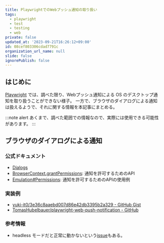 ```yaml
---
title: PlaywrightでのWebプッシュ通知の取り扱い
tags:
  - playwright
  - test
  - testing
  - web
private: false
updated_at: '2023-09-21T16:26:12+09:00'
id: 08cef803306cdad7791c
organization_url_name: null
slide: false
ignorePublish: false
---
```

## はじめに

[Playwright](https://playwright.dev/) では、調べた限り、Webプッシュ通知による OS のデスクトップ通知を取り扱うことができない様子。
一方で、ブラウザのダイアログによる通知は扱えるようで、それに関する情報を本記事にまとめる。

:::note alert
あくまで、調べた範囲での情報なので、実際には使用できる可能性があります。
:::

## ブラウザのダイアログによる通知

### 公式ドキュメント

- [Dialogs](https://playwright.dev/docs/dialogs)
- [BrowserContext.grantPermissions](https://playwright.dev/docs/api/class-browsercontext#browser-context-grant-permissions): 通知を許可するためのAPI
- [Emulation#Permissions](https://playwright.dev/docs/emulation#permissions): 通知を許可するためのAPIの使用例

### 実装例

- [yuki-it0/3e36c8aaebd007d86e42db3395b2a329 - GitHub Gist](https://gist.github.com/yuki-it0/3e36c8aaebd007d86e42db3395b2a329)
- [TomasHubelbauer/playwright-web-push-notification - GitHub](https://github.com/TomasHubelbauer/playwright-web-push-notification)

### 参考情報

- headless モードだと正常に動かないという[issue](https://github.com/microsoft/playwright/issues/23954)もある。

<!-- zenn article id: da04894174c5f2 -->
